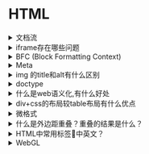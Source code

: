 # HTML

<details>
<summary>文档流</summary>

> 文档流，指的是元素排版布局过程中，元素会自动从左往右，从上往下的流式排列。并最终窗体自上而下分成一行行, 并在每行中按从左至右的顺序排放元素。脱离文档流即是元素打乱了这个排列，或是从排版中拿走

脱离文档流的方式有两种：**浮动和定位**

对于position: absolute，元素定位将相对于 `最近` 的一个 `relative`、`fixed` 或 `absolute` 的父元素，如果没有则相对于 `body`

#### 参考

- [html/css基础篇——DOM中关于脱离文档流的几种情况分析](https://www.cnblogs.com/chuaWeb/p/html_css_position_float.html)

</details>

<details>
<summary>iframe存在哪些问题</summary>

- 移动端兼容问题不友好。
- 会出现滚动条， 体验不友好。
- 会产生很多页面，开发维护者不容易管理。
- iframe 会阻塞主页面的 onload 事件，导致加载等待漫长，闪屏，体验糟糕。
- 搜索引擎的爬虫无法解读这种页面，不利于 SEO。
- iframe 和主页面共享连接池，而浏览器对相同域的连接有限制，所以会影响页面的并行加载, 不适合大型网站。

#### 参考

- [iframe 的问题](https://github.com/zanjs/awesome-frontend-interview/issues/9)

</details>

<details>
<summary>BFC (Block Formatting Context)</summary>

> BFC就是页面上的一个隔离的独立容器，容器里面的子元素不会影响到外面的元素，同样的，外面的元素也不会影响到容器里面的子元素

个人理解为 HTML布局、css样式的作用域隔离，作用域内的元素不受外部影响，外部也不会影响到内部

#### 参考

- [学习 BFC (Block Formatting Context)](https://juejin.im/post/59b73d5bf265da064618731d)
- [什么是BFC？对bfc的简单理解](http://www.php.cn/div-tutorial-371936.html)

</details>

<details>
<summary>Meta</summary>

```html
<!DOCTYPE html>  H5标准声明，使用 HTML5 doctype，不区分大小写
<head lang=”en”> 标准的 lang 属性写法
<meta charset=’utf-8′>    声明文档使用的字符编码
<meta http-equiv=”X-UA-Compatible” content=”IE=edge,chrome=1″/>   优先使用 IE 最新版本和 Chrome
<meta name=”description” content=”不超过150个字符”/>       页面描述
<meta name=”keywords” content=””/>      页面关键词
<meta name=”author” content=”name, email@gmail.com”/>    网页作者
<meta name=”robots” content=”index,follow”/>      搜索引擎抓取
<meta name=”viewport” content=”initial-scale=1, maximum-scale=3, minimum-scale=1, user-scalable=no”> 为移动设备添加 viewport
<meta name=”apple-mobile-web-app-title” content=”标题”> iOS 设备 begin
<meta name=”apple-mobile-web-app-capable” content=”yes”/>  添加到主屏后的标题（iOS 6 新增）
是否启用 WebApp 全屏模式，删除苹果默认的工具栏和菜单栏
<meta name=”apple-itunes-app” content=”app-id=myAppStoreID, affiliate-data=myAffiliateData, app-argument=myURL”>
添加智能 App 广告条 Smart App Banner（iOS 6+ Safari）
<meta name=”apple-mobile-web-app-status-bar-style” content=”black”/>
<meta name=”format-detection” content=”telphone=no, email=no”/>  设置苹果工具栏颜色
<meta name=”renderer” content=”webkit”>  启用360浏览器的极速模式(webkit)
<meta http-equiv=”X-UA-Compatible” content=”IE=edge”>     避免IE使用兼容模式
<meta http-equiv=”Cache-Control” content=”no-siteapp” />    不让百度转码
<meta name=”HandheldFriendly” content=”true”>     针对手持设备优化，主要是针对一些老的不识别viewport的浏览器，比如黑莓
<meta name=”MobileOptimized” content=”320″>   微软的老式浏览器
<meta name=”screen-orientation” content=”portrait”>   uc强制竖屏
<meta name=”x5-orientation” content=”portrait”>    QQ强制竖屏
<meta name=”full-screen” content=”yes”>              UC强制全屏
<meta name=”x5-fullscreen” content=”true”>       QQ强制全屏
<meta name=”browsermode” content=”application”>   UC应用模式
<meta name=”x5-page-mode” content=”app”>    QQ应用模式
<meta name=”msapplication-tap-highlight” content=”no”>    windows phone 点击无高光
设置页面不缓存
<meta http-equiv=”pragma” content=”no-cache”>
<meta http-equiv=”cache-control” content=”no-cache”>
<meta http-equiv=”expires” content=”0″>
```

#### 参考

- [Mobile Web Favorites](https://github.com/hoosin/mobile-web-favorites#%E4%BB%8Emeta%E5%BC%80%E5%A7%8B)
- [前端常见面试题汇总](https://www.geekjc.com/ebook/detail/5ba5bcae7143880b09cb4d54)

</details>

<details>
<summary> img 的title和alt有什么区别</summary>

#### 参考

- [img 的title和alt有什么区别](https://github.com/HerbertKarajan/Fe-Interview-questions/tree/master/23-FE-interview-master)

</details>

<details>
<summary>doctype</summary>

#### 参考

- [doctype](https://github.com/HerbertKarajan/Fe-Interview-questions/tree/master/23-FE-interview-master)

</details>

<details>
<summary>什么是web语义化,有什么好处</summary>

> web语义化是指通过HTML标记表示页面包含的信息，包含了HTML标签的语义化和css命名的语义化。 HTML标签的语义化是指：通过使用包含语义的标签（如h1-h6）恰当地表示文档结构 css命名的语义化是指：为html标签添加有意义的class，id补充未表达的语义

- 去掉样式后页面呈现清晰的结构
- 盲人使用读屏器更好地阅读
- 搜索引擎更好地理解页面，有利于收录
- 便团队项目的可持续运作及维护

#### 参考

- [什么是web语义化,有什么好处](https://github.com/HerbertKarajan/Fe-Interview-questions/tree/master/23-FE-interview-master)

</details>

<details>
<summary>div+css的布局较table布局有什么优点</summary>

- 改版的时候更方便 只要改css文件。
- 页面加载速度更快、结构化清晰、页面显示简洁。
- 表现与结构相分离。
- 易于优化（seo）搜索引擎更友好，排名更容易靠前。

#### 参考

- [div+css的布局较table布局有什么优点](http://www.cnblogs.com/coco1s/p/4034937.html)

</details>

<details>
<summary>微格式</summary>

> 微格式（Microformats）是一种让机器可读的语义化XHTML词汇的集合，是结构化数据的开放标准。是为特殊应用而制定的特殊格式。

- 优点：将智能数据添加到网页上，让网站内容在搜索引擎结果界面可以显示额外的提示

#### 参考

- [微格式](http://www.cnblogs.com/coco1s/p/4034937.html)

</details>

<details>
<summary>什么是外边距重叠？重叠的结果是什么？</summary>

外边距重叠就是margin-collapse。

> 在CSS当中，相邻的两个盒子（可能是兄弟关系也可能是祖先关系）的外边距可以结合成一个单独的外边距。这种合并外边距的方式被称为折叠，并且因而所结合成的外边距称为折叠外边距。

**折叠结果遵循下列计算规则：**

- 两个相邻的外边距都是正数时，折叠结果是它们两者之间较大的值。
- 两个相邻的外边距都是负数时，折叠结果是两者绝对值的较大值。
- 两个外边距一正一负时，折叠结果是两者的相加的和。

#### 参考

- [什么是外边距重叠？重叠的结果是什么？](http://www.cnblogs.com/coco1s/p/4034937.html)

</details>

<details>
<summary>HTML中常用标签中英文？</summary>

- ul ：是unordered lists的缩写 (无序列表)
- li ：是list item的缩写 （列表项目）
- ol ：是ordered lists的缩写（有序列表）
- dl ：是definition lists的英文缩写 (自定义列表)
- dt ：是definition term的缩写 (自定义列表组)
- dd ：是definition description的缩写（自定义列表描述）
- nl ：是navigation lists的英文缩写 （导航列表）
- tr ：是table row的缩写 （表格中的一行）
- th ：是table header cell的缩写 （表格中的表头）
- td ：是table data cell的缩写 （表格中的一个单元格）
- cell ：单元格
- cellpadding ：（单元格补白）
- cellspacing ：（单元格边距）

#### 参考

- [网页设计中常用标签英文？](https://www.zhihu.com/question/48053930)

</details>

<details>
<summary>WebGL</summary>

> WebGL (Web图形库) 是一种JavaScript API，用于在任何兼容的Web浏览器中呈现交互式3D和2D图形，而无需使用插件。WebGL通过引入一个与OpenGL ES 2.0紧密相符合的API，可以在HTML5 <canvas> 元素中使用

#### 参考

- [WebGL](https://developer.mozilla.org/zh-CN/docs/Web/API/WebGL_API)

</details>